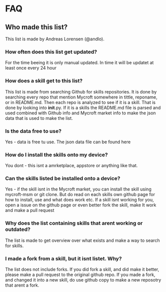 # FAQ
## Who made this list?
This list is made by Andreas Lorensen (@andlo).

### How often does this list get updated?
For the time beeing it is only manual updated. In time it will be updatet at least once every 24 hour

### How does a skill get to this list?
This list is made from searching Github for skills repositories. It is done by searching every repo that mention Mycroft somewhere in tittle, reponame, or in README.md.
Then each repo is analyzed to see if it is a skill. That is done by looking into __init__.py. If it is a skills the README.md file is parsed and used combined with Github info and Mycroft market info to make the json data that is used to make the list.

### Is the data free to use?
Yes - data is free tu use. The json data file can be found here

### How do I install the skills onto my device?
You dont - this isnt a amrketplace, appstore or anything like that.

### Can the skills listed be installed onto a device?
Yes - if the skill isnt in the Mycroft market, you can install the skill using mycroft-msm or git clone. But do read on each skills own github page for how to install, use and what does work etc. If a skill isnt working for you, open a issue on the github page or even better fork the skill, make It work and make a pull request

### Why does the list containing skills that arent working or outdated?
The list is made to get overview over what exists and make a way to search for skills.

### I made a fork from a skill, but it isnt listet. Why?
The list does not include forks. If you did fork a skill, and did make it better, please make a pull request to the original github repo. If you made a fork, and changed it into a new skill, do use github copy to make a new reposotry that arent a fork.